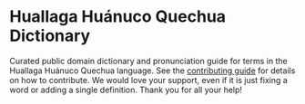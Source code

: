 
# Huallaga Huánuco Quechua Dictionary

Curated public domain dictionary and pronunciation guide for terms in the Huallaga Huánuco Quechua language. See the [contributing guide](https://github.com/drumworkteam/term/blob/make/.github/contributing.md) for details on how to contribute. We would love your support, even if it is just fixing a word or adding a single definition. Thank you for all your help!